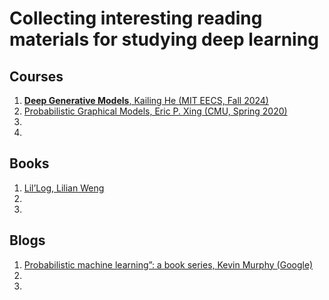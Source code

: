 # Collecting interesting reading materials for studying deep learning


## Courses
1. [**Deep Generative Models**, Kailing He (MIT EECS, Fall 2024)](https://mit-6s978.github.io/schedule.html)
2. [Probabilistic Graphical Models, Eric P. Xing (CMU, Spring 2020)](https://www.cs.cmu.edu/~epxing/Class/10708-20/lectures.html)
3. []()
4. []()


## Books
1. [Lil’Log, Lilian Weng](https://lilianweng.github.io/)
2. []()
3. []()


## Blogs
1. [Probabilistic machine learning”: a book series, Kevin Murphy (Google)](https://probml.github.io/pml-book/)
2. []()
3. []()
   
